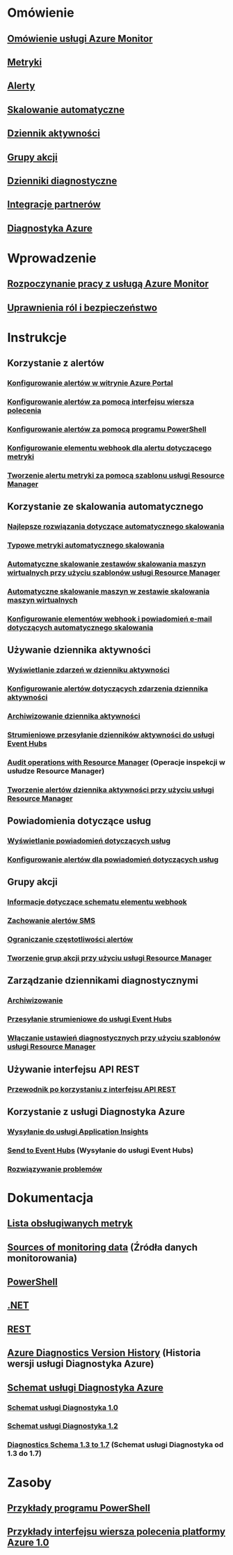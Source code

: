 # Omówienie
## [Omówienie usługi Azure Monitor](monitoring-overview.md)
## [Metryki](monitoring-overview-metrics.md)
## [Alerty](monitoring-overview-alerts.md)
## [Skalowanie automatyczne](monitoring-overview-autoscale.md)
## [Dziennik aktywności](monitoring-overview-activity-logs.md)
## [Grupy akcji](monitoring-action-groups.md)
## [Dzienniki diagnostyczne](monitoring-overview-of-diagnostic-logs.md)
## [Integracje partnerów](monitoring-partners.md)
## [Diagnostyka Azure](azure-diagnostics.md)


# Wprowadzenie
## [Rozpoczynanie pracy z usługą Azure Monitor](monitoring-get-started.md)
## [Uprawnienia ról i bezpieczeństwo](monitoring-roles-permissions-security.md)

# Instrukcje
## Korzystanie z alertów
### [Konfigurowanie alertów w witrynie Azure Portal](insights-alerts-portal.md)
### [Konfigurowanie alertów za pomocą interfejsu wiersza polecenia](insights-alerts-command-line-interface.md)
### [Konfigurowanie alertów za pomocą programu PowerShell](insights-alerts-powershell.md)
### [Konfigurowanie elementu webhook dla alertu dotyczącego metryki](insights-webhooks-alerts.md)
### [Tworzenie alertu metryki za pomocą szablonu usługi Resource Manager](monitoring-enable-alerts-using-template.md)
## Korzystanie ze skalowania automatycznego
### [Najlepsze rozwiązania dotyczące automatycznego skalowania](insights-autoscale-best-practices.md)
### [Typowe metryki automatycznego skalowania](insights-autoscale-common-metrics.md)
### [Automatyczne skalowanie zestawów skalowania maszyn wirtualnych przy użyciu szablonów usługi Resource Manager](insights-advanced-autoscale-virtual-machine-scale-sets.md)
### [Automatyczne skalowanie maszyn w zestawie skalowania maszyn wirtualnych](../virtual-machine-scale-sets/virtual-machine-scale-sets-windows-autoscale.md?toc=%2fazure%2fmonitoring-and-diagnostics%2ftoc.json)
### [Konfigurowanie elementów webhook i powiadomień e-mail dotyczących automatycznego skalowania](insights-autoscale-to-webhook-email.md)
## Używanie dziennika aktywności
### [Wyświetlanie zdarzeń w dzienniku aktywności](insights-debugging-with-events.md)
### [Konfigurowanie alertów dotyczących zdarzenia dziennika aktywności](monitoring-activity-log-alerts.md)
### [Archiwizowanie dziennika aktywności](monitoring-archive-activity-log.md)
### [Strumieniowe przesyłanie dzienników aktywności do usługi Event Hubs](monitoring-stream-activity-logs-event-hubs.md)
### [Audit operations with Resource Manager](../azure-resource-manager/resource-group-audit.md) (Operacje inspekcji w usłudze Resource Manager)
### [Tworzenie alertów dziennika aktywności przy użyciu usługi Resource Manager](monitoring-create-activity-log-alerts-with-resource-manager-template.md)
## Powiadomienia dotyczące usług
### [Wyświetlanie powiadomień dotyczących usług](monitoring-service-notifications.md)
### [Konfigurowanie alertów dla powiadomień dotyczących usług](monitoring-activity-log-alerts-on-service-notifications.md)
## Grupy akcji
### [Informacje dotyczące schematu elementu webhook](monitoring-activity-log-alerts-webhook.md)
### [Zachowanie alertów SMS](monitoring-sms-alert-behavior.md)
### [Ograniczanie częstotliwości alertów](monitoring-alerts-rate-limiting.md)
### [Tworzenie grup akcji przy użyciu usługi Resource Manager](monitoring-create-action-group-with-resource-manager-template.md)
## Zarządzanie dziennikami diagnostycznymi
### [Archiwizowanie](monitoring-archive-diagnostic-logs.md)
### [Przesyłanie strumieniowe do usługi Event Hubs](monitoring-stream-diagnostic-logs-to-event-hubs.md)
### [Włączanie ustawień diagnostycznych przy użyciu szablonów usługi Resource Manager](monitoring-enable-diagnostic-logs-using-template.md)
## Używanie interfejsu API REST
### [Przewodnik po korzystaniu z interfejsu API REST](monitoring-rest-api-walkthrough.md)
## Korzystanie z usługi Diagnostyka Azure
### [Wysyłanie do usługi Application Insights](azure-diagnostics-configure-application-insights.md)
### [Send to Event Hubs](azure-diagnostics-streaming-event-hubs.md) (Wysyłanie do usługi Event Hubs)
### [Rozwiązywanie problemów](azure-diagnostics-troubleshooting.md)

# Dokumentacja
## [Lista obsługiwanych metryk](monitoring-supported-metrics.md)
## [Sources of monitoring data](monitoring-data-sources.md) (Źródła danych monitorowania)
## [PowerShell](/powershell/resourcemanager/azurerm.insights/v1.0.12/azurerm.insights?redirectedfrom=msdn#40v=azure.200#41)
## [.NET](https://msdn.microsoft.com/library/azure/dn802153)
## [REST](/rest/api/monitor/)
## [Azure Diagnostics Version History](azure-diagnostics-versioning-history.md) (Historia wersji usługi Diagnostyka Azure)
## [Schemat usługi Diagnostyka Azure](azure-diagnostics-schema.md)
### [Schemat usługi Diagnostyka 1.0](azure-diagnostics-schema-1dot0.md)
### [Schemat usługi Diagnostyka 1.2](azure-diagnostics-schema-1dot2.md)
### [Diagnostics Schema 1.3 to 1.7](azure-diagnostics-schema-1dot3-and-later.md) (Schemat usługi Diagnostyka od 1.3 do 1.7)

# Zasoby
## [Przykłady programu PowerShell](insights-powershell-samples.md)
## [Przykłady interfejsu wiersza polecenia platformy Azure 1.0](insights-cli-samples.md)
